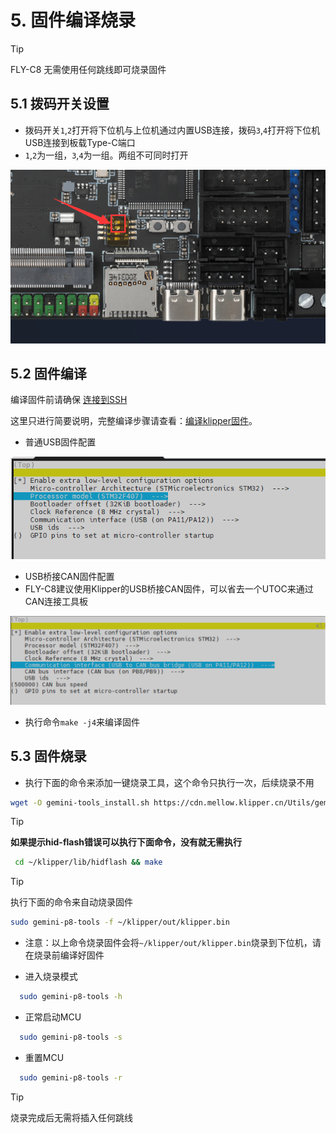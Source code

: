# 5. 固件编译烧录

> [!TIP]
> FLY-C8 无需使用任何跳线即可烧录固件



## 5.1 拨码开关设置

* 拨码开关``1``,``2``打开将下位机与上位机通过内置USB连接，拨码``3``,``4``打开将下位机USB连接到板载Type-C端口
* ``1``,``2``为一组，``3``,``4``为一组。两组不可同时打开

![dip1](../../images/boards/fly_c8/dip1.png)

## 5.2 固件编译

编译固件前请确保 [连接到SSH](/board/fly_gemini/host/FLY_π_ssh.md "点击即可跳转")

这里只进行简要说明，完整编译步骤请查看：[编译klipper固件](/board/fly_super8/firmware?id=_1-编译klipper固件 "点击即可跳转")。

* 普通USB固件配置

![usb2can](../../images/boards/fly_c8/usb.png ":no-zooom")

* USB桥接CAN固件配置
* FLY-C8建议使用Klipper的USB桥接CAN固件，可以省去一个UTOC来通过CAN连接工具板

![usb2can](../../images/boards/fly_c8/usb2can.png ":no-zooom")

* 执行命令```make -j4```来编译固件

## 5.3 固件烧录

* 执行下面的命令来添加一键烧录工具，这个命令只执行一次，后续烧录不用

```bash
wget -O gemini-tools_install.sh https://cdn.mellow.klipper.cn/Utils/gemini-tools/gemini-tools_install.sh && sudo bash gemini-tools_install.sh gemini-p8-tools
```

 > [!TIP]
 > **如果提示hid-flash错误可以执行下面命令，没有就无需执行**

```bash
 cd ~/klipper/lib/hidflash && make
```

  > [!TIP]
> 执行下面的命令来自动烧录固件

```bash
sudo gemini-p8-tools -f ~/klipper/out/klipper.bin
```

* 注意：以上命令烧录固件会将``~/klipper/out/klipper.bin``烧录到下位机，请在烧录前编译好固件

* 进入烧录模式

```bash
  sudo gemini-p8-tools -h
```


* 正常启动MCU

```bash
  sudo gemini-p8-tools -s
```

* 重置MCU

```bash
  sudo gemini-p8-tools -r
```


> [!TIP]
> 烧录完成后无需将插入任何跳线
